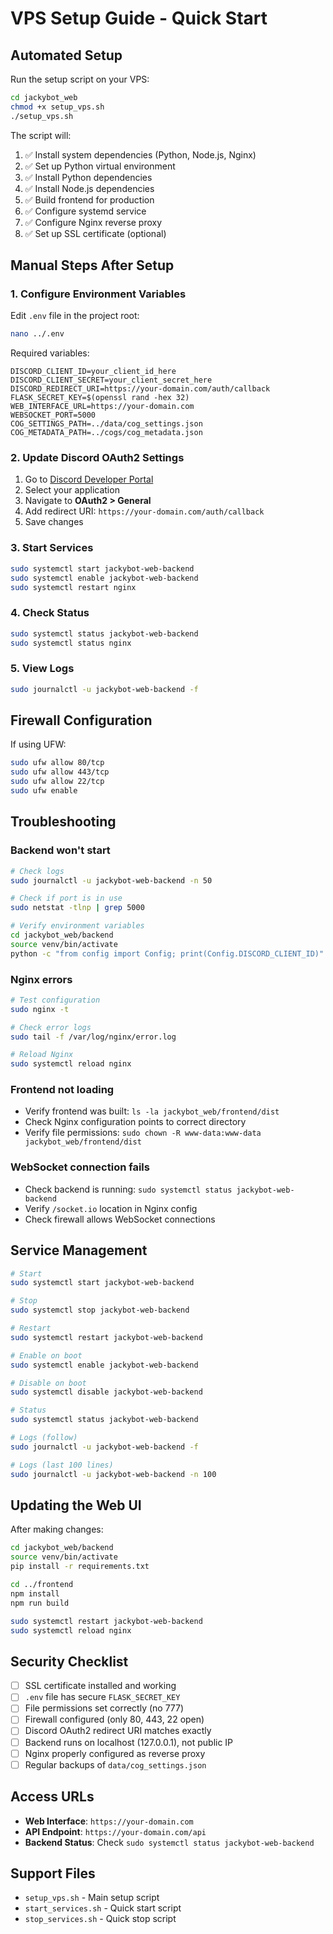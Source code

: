 # VPS Setup Guide - Quick Start

## Automated Setup

Run the setup script on your VPS:

```bash
cd jackybot_web
chmod +x setup_vps.sh
./setup_vps.sh
```

The script will:
1. ✅ Install system dependencies (Python, Node.js, Nginx)
2. ✅ Set up Python virtual environment
3. ✅ Install Python dependencies
4. ✅ Install Node.js dependencies
5. ✅ Build frontend for production
6. ✅ Configure systemd service
7. ✅ Configure Nginx reverse proxy
8. ✅ Set up SSL certificate (optional)

## Manual Steps After Setup

### 1. Configure Environment Variables

Edit `.env` file in the project root:

```bash
nano ../.env
```

Required variables:
```env
DISCORD_CLIENT_ID=your_client_id_here
DISCORD_CLIENT_SECRET=your_client_secret_here
DISCORD_REDIRECT_URI=https://your-domain.com/auth/callback
FLASK_SECRET_KEY=$(openssl rand -hex 32)
WEB_INTERFACE_URL=https://your-domain.com
WEBSOCKET_PORT=5000
COG_SETTINGS_PATH=../data/cog_settings.json
COG_METADATA_PATH=../cogs/cog_metadata.json
```

### 2. Update Discord OAuth2 Settings

1. Go to [Discord Developer Portal](https://discord.com/developers/applications)
2. Select your application
3. Navigate to **OAuth2 > General**
4. Add redirect URI: `https://your-domain.com/auth/callback`
5. Save changes

### 3. Start Services

```bash
sudo systemctl start jackybot-web-backend
sudo systemctl enable jackybot-web-backend
sudo systemctl restart nginx
```

### 4. Check Status

```bash
sudo systemctl status jackybot-web-backend
sudo systemctl status nginx
```

### 5. View Logs

```bash
sudo journalctl -u jackybot-web-backend -f
```

## Firewall Configuration

If using UFW:

```bash
sudo ufw allow 80/tcp
sudo ufw allow 443/tcp
sudo ufw allow 22/tcp
sudo ufw enable
```

## Troubleshooting

### Backend won't start
```bash
# Check logs
sudo journalctl -u jackybot-web-backend -n 50

# Check if port is in use
sudo netstat -tlnp | grep 5000

# Verify environment variables
cd jackybot_web/backend
source venv/bin/activate
python -c "from config import Config; print(Config.DISCORD_CLIENT_ID)"
```

### Nginx errors
```bash
# Test configuration
sudo nginx -t

# Check error logs
sudo tail -f /var/log/nginx/error.log

# Reload Nginx
sudo systemctl reload nginx
```

### Frontend not loading
- Verify frontend was built: `ls -la jackybot_web/frontend/dist`
- Check Nginx configuration points to correct directory
- Verify file permissions: `sudo chown -R www-data:www-data jackybot_web/frontend/dist`

### WebSocket connection fails
- Check backend is running: `sudo systemctl status jackybot-web-backend`
- Verify `/socket.io` location in Nginx config
- Check firewall allows WebSocket connections

## Service Management

```bash
# Start
sudo systemctl start jackybot-web-backend

# Stop
sudo systemctl stop jackybot-web-backend

# Restart
sudo systemctl restart jackybot-web-backend

# Enable on boot
sudo systemctl enable jackybot-web-backend

# Disable on boot
sudo systemctl disable jackybot-web-backend

# Status
sudo systemctl status jackybot-web-backend

# Logs (follow)
sudo journalctl -u jackybot-web-backend -f

# Logs (last 100 lines)
sudo journalctl -u jackybot-web-backend -n 100
```

## Updating the Web UI

After making changes:

```bash
cd jackybot_web/backend
source venv/bin/activate
pip install -r requirements.txt

cd ../frontend
npm install
npm run build

sudo systemctl restart jackybot-web-backend
sudo systemctl reload nginx
```

## Security Checklist

- [ ] SSL certificate installed and working
- [ ] `.env` file has secure `FLASK_SECRET_KEY`
- [ ] File permissions set correctly (no 777)
- [ ] Firewall configured (only 80, 443, 22 open)
- [ ] Discord OAuth2 redirect URI matches exactly
- [ ] Backend runs on localhost (127.0.0.1), not public IP
- [ ] Nginx properly configured as reverse proxy
- [ ] Regular backups of `data/cog_settings.json`

## Access URLs

- **Web Interface**: `https://your-domain.com`
- **API Endpoint**: `https://your-domain.com/api`
- **Backend Status**: Check `sudo systemctl status jackybot-web-backend`

## Support Files

- `setup_vps.sh` - Main setup script
- `start_services.sh` - Quick start script
- `stop_services.sh` - Quick stop script

